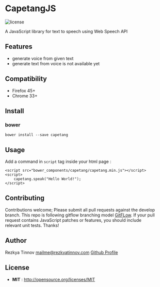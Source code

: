# CapetangJS

![license](https://img.shields.io/npm/l/node-readme.svg)

A JavaScript library for text to speech using Web Speech API

## Features
- generate voice from given text
- generate text from voice is not available yet

## Compatibility
- Firefox 45+
- Chrome 33+

## Install
### bower
`bower install --save capetang`

## Usage

Add a command in `script` tag inside your html page :
```
<script src="bower_components/capetang/capetang.min.js"></script>
<script>
    capetang.speak("Hello World!");
</script>
```

## Contributing

Contributions welcome; Please submit all pull requests against the develop branch. This repo is following gitflow branching model [GitFLow](https://datasift.github.io/gitflow/IntroducingGitFlow.html). If your pull request contains JavaScript patches or features, you should include relevant unit tests. Thanks!

## Author

Rezkya Tinnov <mailme@rezkyatinnov.com> [Github Profile](http://github.com/rezkyatinnov)

## License

 - **MIT** : http://opensource.org/licenses/MIT
